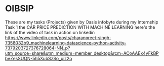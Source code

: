 # OIBSIP
These are my tasks (Projects) given by Oasis infobyte during my Internship
Task 1 the CAR PRICE PREDICTION WITH MACHINE LEARNING
here's the link of the video of task in action on linkedin
https://www.linkedin.com/posts/charanpreet-singh-7358032b9_machinelearning-datascience-python-activity-7379203727376728064-NN_p?utm_source=share&utm_medium=member_desktop&rcm=ACoAAEx4yFkBPbeZesSUQN-5h5XubSzSo_uiz2o
